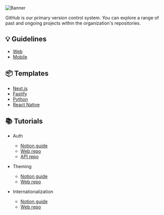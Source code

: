 ![Banner](https://github.com/user-attachments/assets/4028f3af-2718-4dca-81a6-b2500bc22d65)

GitHub is our primary version control system. You can explore a range of past and ongoing projects within the organization's repositories.

## 💡 Guidelines
- [Web](https://www.notion.so/lumitech/Web-Guidelines-5a622d0c4d4d44bfb8b41a5fbbfd6e35)
- [Mobile](https://www.notion.so/lumitech/Mobile-Guidelines-1132b58051d580f48193c7733be48ac3)

## 📦 Templates
- [Next.js](https://github.com/lumitech-co/lumitech-react-nextjs-template)
- [Fastify](https://github.com/lumitech-co/lumitech-api-template-fastify)
- [Python](https://github.com/lumitech-co/lumitech-python-template)
- [React Native](https://github.com/lumitech-co/lumitech-react-native-template)

## 📚 Tutorials
- Auth
  - [Notion guide](https://www.notion.so/lumitech/Auth-1062b58051d580e9a2a7d8d34e994f02?pvs=4)
  - [Web repo](https://github.com/lumitech-co/auth-tutorial)
  - [API repo](https://github.com/lumitech-co/auth-api-tutorial)

- Theming
  - [Notion guide](https://github.com/lumitech-co/theming-tutorial)
  - [Web repo](https://github.com/lumitech-co/theming-tutorial)

- Internationalization
  - [Notion guide](https://github.com/lumitech-co/internationalization-tutorial)
  - [Web repo](https://github.com/lumitech-co/internationalization-tutorial)
